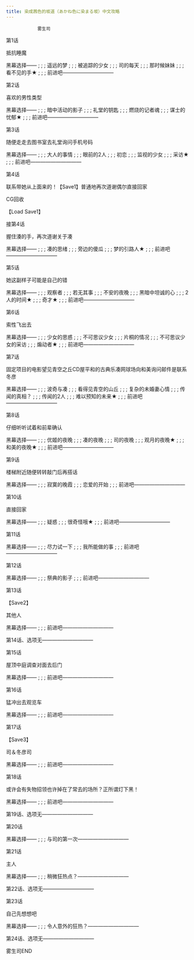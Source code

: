```yaml
---
title: 染成茜色的坂道（あかね色に染まる坂）中文攻略
---
```


                雾生司

第1话

抵抗睡魔

黑幕选择—— ; ; ; 遥远的梦 ; ; ; 被追踪的少女 ; ; ; 司的每天 ; ; ; 那时候妹妹 ; ; ; 看不见的手★ ; ; ; 前进吧——————————

第2话

喜欢的男性类型

黑幕选择—— ; ; ; 暗中活动的影子 ; ; ; 礼堂的钥匙 ; ; ; 燃烧的记者魂 ; ; ; 谋士的忧郁★ ; ; ; 前进吧——————————

第3话

随便走走去图书室去礼堂询问手机号码

黑幕选择—— ; ; ; 大人的事情 ; ; ; 眼前的2人 ; ; ; 初恋 ; ; ; 监视的少女 ; ; ; 采访★ ; ; ; 前进吧——————————

第4话

联系带她从上面来的！【Save1】普通地再次道谢偶尔直接回家

CG回收

【Load Save1】

接第4话

握住湊的手，再次道谢关于凑

黑幕选择—— ; ; ; 凑的思绪 ; ; ; 旁边的傻瓜 ; ; ; 梦的引路人★ ; ; ; 前进吧——————————

第5话

她这副样子可能是自己的错

黑幕选择—— ; ; ; 观察者 ; ; ; 若无其事 ; ; ; 不安的夜晚 ; ; ; 黑暗中坦诚的心 ; ; ; 2人的时间★ ; ; ; 奇才★ ; ; ; 前进吧——————————

第6话

索性飞出去

黑幕选择—— ; ; ; 少女的思惑 ; ; ; 不可思议少女 ; ; ; 片桐的情况 ; ; ; 不可思议少女的采访 ; ; ; 煽动者★ ; ; ; 前进吧——————————

第7话

固定项目的电影望见青空之丘CD屋平和的古典乐凑网球场向和美询问邮件是联系冬彦

黑幕选择—— ; ; ; 波奇与凑 ; ; ; 看得见青空的山丘 ; ; ; 复杂的未婚妻心情 ; ; ; 传闻的真相？ ; ; ; 传闻的2人 ; ; ; 难以预知的未来★ ; ; ; 前进吧——————————

第8话

仔细听听试着和前辈确认

黑幕选择—— ; ; ; 优姬的夜晚 ; ; ; 凑的夜晚 ; ; ; 司的夜晚 ; ; ; 观月的夜晚★ ; ; ; 和美的夜晚★ ; ; ; 前进吧——————————

第9话

楼梯附近随便转转敲门后再搭话

黑幕选择—— ; ; ; 寂寞的晚霞 ; ; ; 恋爱的开始 ; ; ; 前进吧——————————

第10话

直接回家

黑幕选择—— ; ; ; 疑惑 ; ; ; 很奇怪哦★ ; ; ; 前进吧——————————

第11话

黑幕选择—— ; ; ; 尽力试一下 ; ; ; 我所能做的事 ; ; ; 前进吧——————————

第12话

黑幕选择—— ; ; ; 祭典的影子 ; ; ; 前进吧——————————

第13话

【Save2】

其他人

黑幕选择—— ; ; ; 前进吧——————————

第14话、选项无——————————

第15话

屋顶中庭调查对面去后门

黑幕选择—— ; ; ; 前进吧——————————

第16话

猛冲出去观览车

黑幕选择—— ; ; ; 前进吧——————————

第17话

【Save3】

司＆冬彦司

黑幕选择—— ; ; ; 前进吧——————————

第18话

或许会有失物招领也许掉在了常去的场所？正所谓灯下黑！

黑幕选择—— ; ; ; 前进吧——————————

第19话、选项无——————————

第20话

黑幕选择—— ; ; ; 与司的第一次——————————

第21话

主人

黑幕选择—— ; ; ; 稍微狂热点？——————————

第22话、选项无——————————

第23话

自己先想想吧

黑幕选择—— ; ; ; 令人意外的狂热？——————————

第24话、选项无——————————

雾生司END


              
